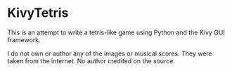 # KivyTetris

This is an attempt to write a tetris-like game using Python and the Kivy GUI framework.

I do not own or author any of the images or musical scores. They were taken from the internet.
No author credited on the source.
